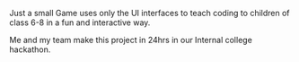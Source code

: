 Just a small Game uses only the UI interfaces to teach coding to children of class 6-8 in a fun and interactive way.

Me and my team make this project in 24hrs in our Internal college hackathon.
